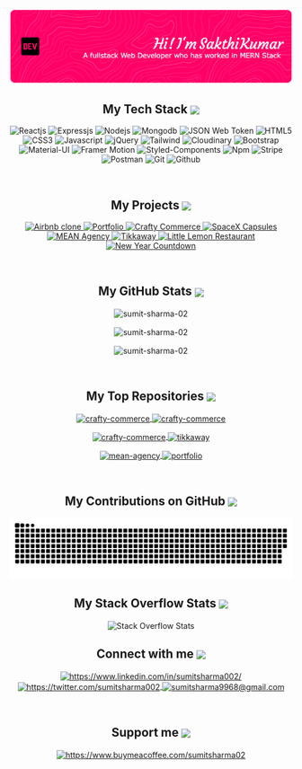 <!----------------------------------- Heading Section ------------------------------------>
<p align="center">
    
![GitHub Cover](https://github.com/sakthicodes/sakthicodes/blob/main/github-header-image-c.png)
    
</p>


<!----------------------------------- Tech Stack Section ------------------------------------>
<h2 align="center">
    My Tech Stack
    <a>
        <img align="center" src="https://user-images.githubusercontent.com/52236473/210716459-e792742d-9443-4a83-96c4-fea099a560b7.png" width="30" />   
    <a/>
</h2>
<p align="center">
    <img src="https://img.shields.io/badge/React-20232A?style=for-the-badge&logo=react&logoColor=61DAFB" alt="Reactjs" />
    <img src="https://img.shields.io/badge/Express.js-000000?style=for-the-badge&logo=express&logoColor=white" alt="Expressjs" />
    <img src="https://img.shields.io/badge/Node.js-339933?style=for-the-badge&logo=nodedotjs&logoColor=white" alt="Nodejs" />
    <img src="https://img.shields.io/badge/MongoDB-4EA94B?style=for-the-badge&logo=mongodb&logoColor=white" alt="Mongodb" />
    <img src="https://img.shields.io/badge/JSON Web Token-000000?style=for-the-badge&logo=jsonwebtokens&logoColor=white" alt="JSON Web Token" />
    <img src="https://img.shields.io/badge/HTML5-E34F26?style=for-the-badge&logo=html5&logoColor=white" alt="HTML5" />
    <img src="https://img.shields.io/badge/CSS3-1572B6?style=for-the-badge&logo=css3&logoColor=white" alt="CSS3" />
    <img src="https://img.shields.io/badge/JavaScript-323330?style=for-the-badge&logo=javascript&logoColor=F7DF1E" alt="Javascript" />
    <img src="https://img.shields.io/badge/jQuery-0769ad?style=for-the-badge&logo=jquery&logoColor=78cff5" alt="jQuery" />
    <img src="https://img.shields.io/badge/Tailwind_CSS-38B2AC?style=for-the-badge&logo=tailwind-css&logoColor=white" alt="Tailwind" />
    <img src="https://img.shields.io/badge/Cloudinary-3448C5?style=for-the-badge&logo=cloudinary-css&logoColor=white" alt="Cloudinary" />
    <img src="https://img.shields.io/badge/Bootstrap-563D7C?style=for-the-badge&logo=bootstrap&logoColor=white" alt="Bootstrap" />
    <img src="https://img.shields.io/badge/Material%20UI-007FFF?style=for-the-badge&logo=mui&logoColor=white" alt="Material-UI" />
    <img src="https://img.shields.io/badge/Framer Motion-B32EAB?style=for-the-badge&logo=framer-motion&logoColor=white" alt="Framer Motion" />
    <img src="https://img.shields.io/badge/styled--components-DB7093?style=for-the-badge&logo=styled-components&logoColor=white" alt="Styled-Components" />
    <img src="https://img.shields.io/badge/npm-CB3837?style=for-the-badge&logo=npm&logoColor=white" alt="Npm" />
    <img src="https://img.shields.io/badge/Stripe-635BFF?style=for-the-badge&logo=stripe&logoColor=white" alt="Stripe" />
    <img src="https://img.shields.io/badge/Postman-FF6C37?style=for-the-badge&logo=Postman&logoColor=white" alt="Postman" />
    <img src="https://img.shields.io/badge/Git-F44D27?style=for-the-badge&logo=git&logoColor=white" alt="Git" />
    <img src="https://img.shields.io/badge/GitHub-100000?style=for-the-badge&logo=github&logoColor=white" alt="Github" />
</p>
<br>

<!----------------------------------- Project Section ------------------------------------>

<h2 align="center">
    My Projects
    <a>
        <img align="center" src="https://user-images.githubusercontent.com/52236473/210715023-0f03194b-fc67-46e8-af2f-209816fa820b.png" width="45" />   
    <a/>
</h2>
<p align="center">
    <a href="https://github.com/sumit-sharma-02/airbnb" target="blank">
        <img src="https://img.shields.io/static/v1?style=for-the-badge&message=Airbnb Clone&color=f43f5e&logo=airbnb&logoColor=FFFFFF&label=" alt="Airbnb clone" />
    </a>
    <a href="https://github.com/sumit-sharma-02/portfolio" target="blank">
        <img src="https://img.shields.io/static/v1?style=for-the-badge&message=Portfolio&color=pink&logo=portfolio&logoColor=FFFFFF&label=" alt="Portfolio" />
    </a>    
    <a href="https://github.com/sumit-sharma-02/crafty-commerce" target="blank">
        <img src="https://img.shields.io/static/v1?style=for-the-badge&message=Crafty Commerce&color=E02746&logo=stencyl&logoColor=FFFFFF&label=" alt="Crafty Commerce" />
    </a>
    <a href="https://github.com/sumit-sharma-02/spacex-capsules" target="blank">
        <img src="https://img.shields.io/static/v1?style=for-the-badge&message=SpaceX Capsules&color=orange&logo=spacex&logoColor=FFFFFF&label=" alt="SpaceX Capsules" />
    </a>
    <a href="https://github.com/sumit-sharma-02/mean-agency" target="blank">
        <img src="https://img.shields.io/static/v1?style=for-the-badge&message=Mean Agency&color=red&logo=angular&logoColor=FFFFFF&label=" alt="MEAN Agency" />
    </a>
    <a href="https://github.com/sumit-sharma-02/tikkaway" target="blank">
        <img src="https://img.shields.io/static/v1?style=for-the-badge&message=Tikkaway&color=FF6C37&logo=justeat&logoColor=FFFFFF&label=" alt="Tikkaway" />
    </a>
    <a href="https://github.com/sumit-sharma-02/little-lemon-restaurant" target="blank">
        <img src="https://img.shields.io/static/v1?style=for-the-badge&message=Little Lemon Restaurant&color=yello&logo=lemon&logoColor=FFFFFF&label=" alt="Little Lemon Restaurant" />
    </a>
    <a href="https://github.com/sumit-sharma-02/countdown-timer" target="blank">
        <img src="https://img.shields.io/static/v1?style=for-the-badge&message=Countdown Timer&color=yellow&logo=timescale&logoColor=white&label=" alt="New Year Countdown" />
    </a>
</p>
<br>

<!----------------------------------- GitHub Stats Section ------------------------------------>
<h2 align="center">
    My GitHub Stats
    <a>
        <img align="center" src="https://user-images.githubusercontent.com/52236473/210717541-d04de2c8-6180-4608-bf9a-366b155f403e.png" width="30" />
    <a/>
</h2>
<p align="center">
    <img align="center" src="https://github-readme-stats-khaki-xi.vercel.app/api?username=sumit-sharma-02&show_icons=true&theme=dark" alt="sumit-sharma-02" />
</p>
<p align="center">
    <img align="center" src="https://github-readme-streak-stats.herokuapp.com?user=sumit-sharma-02&theme=dark" alt="sumit-sharma-02" />
</p>
<p align="center">
    <img align="center" src="https://github-readme-stats-khaki-xi.vercel.app/api/top-langs/?username=sumit-sharma-02&layout=compact&langs_count=10&border_radius=4.5&theme=dark" alt="sumit-sharma-02" />
</p>
<br>

<!----------------------------------- My Repository Section ------------------------------------>
<h2 align="center">
    My Top Repositories
    <a>
        <img align="center" src="https://user-images.githubusercontent.com/52236473/210716459-e792742d-9443-4a83-96c4-fea099a560b7.png" width="30" />   
    <a/>
</h2>
<p align="center">
    <a href="https://github.com/sumit-sharma-02/crafty-commerce">
        <img align="center" src="https://github-readme-stats-khaki-xi.vercel.app/api/pin/?username=sumit-sharma-02&repo=crafty-commerce&locale=en&border_radius=0&theme=dark" alt="crafty-commerce" />
    </a>
    <a href="https://github.com/sumit-sharma-02/airbnb">
        <img align="center" src="https://github-readme-stats-khaki-xi.vercel.app/api/pin/?username=sumit-sharma-02&repo=airbnb&locale=en&border_radius=0&theme=dark" alt="crafty-commerce" />
    </a>
</p>
<p align="center">
    <a href="https://github.com/sumit-sharma-02/spacex-capsules">
        <img align="center" src="https://github-readme-stats-khaki-xi.vercel.app/api/pin/?username=sumit-sharma-02&repo=spacex-capsules&locale=en&border_radius=0&theme=dark" alt="crafty-commerce" />
    </a>
    <a href="https://github.com/sumit-sharma-02/tikkaway">
        <img align="center" src="https://github-readme-stats-khaki-xi.vercel.app/api/pin/?username=sumit-sharma-02&repo=tikkaway&locale=en&border_radius=0&theme=dark" alt="tikkaway" />
    </a>
</p>
<p align="center">
    <a href="https://github.com/sumit-sharma-02/mean-agency">
        <img align="center" src="https://github-readme-stats-khaki-xi.vercel.app/api/pin/?username=sumit-sharma-02&repo=mean-agency&locale=en&border_radius=0&theme=dark" alt="mean-agency" />
    </a>
    <a href="https://github.com/sumit-sharma-02/portfolio">
        <img align="center" src="https://github-readme-stats-khaki-xi.vercel.app/api/pin/?username=sumit-sharma-02&repo=portfolio&locale=en&border_radius=0&theme=dark" alt="portfolio" />
    </a>
</p>
<br>
<h2 align="center">
    My Contributions on GitHub
    <a>
    <img align="center" src="https://user-images.githubusercontent.com/52236473/211459238-0e2284bc-b22f-410f-aa65-1ba1883c6983.png" width="30" />
    </a>   
</h2>
<p align="center">
    <img align="center" src="https://raw.githubusercontent.com/sumit-sharma-02/sumit-sharma-02/output/github-contribution-grid-snake.svg" alt="Snake Animation for GitHub Contributions"
</p>
<br>

<!----------------------------------- Stack Overflow Stats Section ------------------------------------>
<h2 align="center">
    My Stack Overflow Stats
    <a>
        <img align="center" src="https://user-images.githubusercontent.com/52236473/210717541-d04de2c8-6180-4608-bf9a-366b155f403e.png" width="30" />
    <a/>
</h2>
<p align="center">
    <img align="center" src="https://readme-components.vercel.app/api?component=stackoverflow&stackoverflowid=17976599&show_icons=true&theme=dark" alt="Stack Overflow Stats" />
</p>

<!----------------------------------- Social Media Links Section ------------------------------------>
<h2 align="center">
    Connect with me
    <a>
        <img align="center" src="https://user-images.githubusercontent.com/52236473/210716966-d30ec997-ad2d-488e-9406-b7305bb3a72e.png" width="30" />
    <a/>
</h2>
<p align="center">
    <a href="https://www.linkedin.com/in/sumitsharma002/">
        <img align="center" src="https://img.shields.io/badge/LinkedIn-0077B5?style=for-the-badge&logo=linkedin&logoColor=white" alt="https://www.linkedin.com/in/sumitsharma002/" />
    </a>
    <a href="https://twitter.com/sumitsharma002">
        <img align="center" src="https://img.shields.io/badge/Twitter-1DA1F2?style=for-the-badge&logo=twitter&logoColor=white" alt="https://twitter.com/sumitsharma002" />
    </a>
    <a title="sumitsharma9968@gmail.com" href="mailto:sumitsharma9968@gmail.com">
        <img align="center" src="https://img.shields.io/badge/Gmail-D14836?style=for-the-badge&logo=gmail&logoColor=white" alt="sumitsharma9968@gmail.com" />
    </a>
</p>
<br>
    
<!----------------------------------- Support Section ------------------------------------>
<h2 align="center">
    Support me
    <img align="center" src="https://user-images.githubusercontent.com/52236473/210721322-3f8b4d92-5aa7-447e-aae1-083bd0c7893d.png" width="30" />  
</h2>
<p align="center">
    <a href="https://www.buymeacoffee.com/sumitsharma02">
        <img align="center" src="https://img.shields.io/badge/Buy me a Beer-FFDd00?style=for-the-badge&logo=buymeacoffee&logoColor=black" alt="https://www.buymeacoffee.com/sumitsharma02" />
    </a>
</p>
<br>
